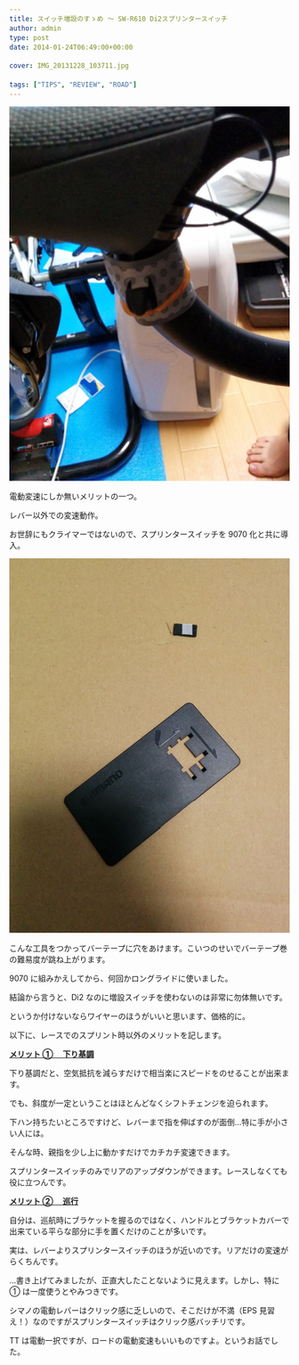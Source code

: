 ```yaml
---
title: スイッチ増設のすゝめ ～ SW-R610 Di2スプリンタースイッチ
author: admin
type: post
date: 2014-01-24T06:49:00+00:00

cover: IMG_20131228_103711.jpg

tags: ["TIPS", "REVIEW", "ROAD"]
---
```


![image](IMG_20131228_103711.jpg)

電動変速にしか無いメリットの一つ。

レバー以外での変速動作。

お世辞にもクライマーではないので、スプリンタースイッチを 9070 化と共に導入。

![image](IMG_20131228_103655.jpg)

こんな工具をつかってバーテープに穴をあけます。こいつのせいでバーテープ巻の難易度が跳ね上がります。

9070 に組みかえしてから、何回かロングライドに使いました。

結論から言うと、Di2 なのに増設スイッチを使わないのは非常に勿体無いです。

というか付けないならワイヤーのほうがいいと思います、価格的に。

以下に、レースでのスプリント時以外のメリットを記します。

**<u>メリット ① 　下り基調</u>**

下り基調だと、空気抵抗を減らすだけで相当楽にスピードをのせることが出来ます。

でも、斜度が一定ということはほとんどなくシフトチェンジを迫られます。

下ハン持ちたいところですけど、レバーまで指を伸ばすのが面倒…特に手が小さい人には。

そんな時、親指を少し上に動かすだけでカチカチ変速できます。

スプリンタースイッチのみでリアのアップダウンができます。レースしなくても役に立つんです。

<u>**メリット ② 　巡行**</u>

自分は、巡航時にブラケットを握るのではなく、ハンドルとブラケットカバーで出来ている平らな部分に手を置くだけのことが多いです。

実は、レバーよりスプリンタースイッチのほうが近いのです。リアだけの変速がらくちんです。

…書き上げてみましたが、正直大したことないように見えます。しかし、特に ① は一度使うとやみつきです。

シマノの電動レバーはクリック感に乏しいので、そこだけが不満（EPS 見習え！）なのですがスプリンタースイッチはクリック感バッチリです。

TT は電動一択ですが、ロードの電動変速もいいものですよ。というお話でした。

<LinkBox isAmazonLink url="http://www.amazon.co.jp/exec/obidos/ASIN/B00BPJKM4E/gensobunya-22/ref=nosim/" />
